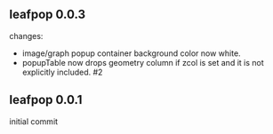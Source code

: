 ## leafpop 0.0.3

changes:

  * image/graph popup container background color now white.
  * popupTable now drops geometry column if zcol is set and it is not explicitly included. #2

## leafpop 0.0.1

initial commit

